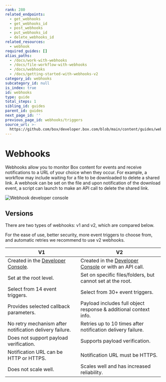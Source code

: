 ```yaml
---
rank: 280
related_endpoints:
  - get_webhooks
  - get_webhooks_id
  - post_webhooks
  - put_webhooks_id
  - delete_webhooks_id
related_resources:
  - webhook
required_guides: []
alias_paths:
  - /docs/work-with-webhooks
  - /docs/file-workflow-with-webhooks
  - /docs/webhooks
  - /docs/getting-started-with-webhooks-v2
category_id: webhooks
subcategory_id: null
is_index: true
id: webhooks
type: guide
total_steps: 1
sibling_id: guides
parent_id: guides
next_page_id: ''
previous_page_id: webhooks/triggers
source_url: >-
  https://github.com/box/developer.box.com/blob/main/content/guides/webhooks/index.md
---
```

# Webhooks

Webhooks allow you to monitor Box content for events and receive notifications
to a URL of your choice when they occur. For example, a workflow may include
waiting for a file to be downloaded to delete a shared link. A webhook can be
set on the file and upon notification of the download event, a script can launch
to make an API call to delete the shared link.

<ImageFrame center width="500" shadow border>

![Webhook developer console](../images/webhook_developer_console.png)

</ImageFrame>

## Versions

There are two types of webhooks: v1 and v2, which are compared below.

<Message type='notice'>

For the ease of use, better security, more event triggers to choose from,
and automatic retries we recommend to use v2 webhooks.

</Message>

<!-- markdownlint-disable line-length -->

| V1                                                                    | V2                                                                   |
| --------------------------------------------------------------------- | -------------------------------------------------------------------- |
| Created in the [Developer Console][console].                                      | Created in the [Developer Console][console] or with an API call.                                             |
| Set at the root level.                                                 | Set on specific files/folders, but cannot set at the root.            |
| Select from 14 event triggers.                                         | Select from 30+ event triggers.                                       |
| Provides selected callback parameters.                                 | Payload includes full object response & additional context info.      |
| No retry mechanism after notification delivery failure.                | Retries up to 10 times after notification delivery failure.           |
| Does not support payload verification.                                 | Supports payload verification.                                       |
| Notification URL can be HTTP or HTTPS.                                 | Notification URL must be HTTPS.                                       |
| Does not scale well.                                                   | Scales well and has increased reliability.                            |
<!-- markdownlint-enable line-length -->

[console]: https://app.box.com/developers/console